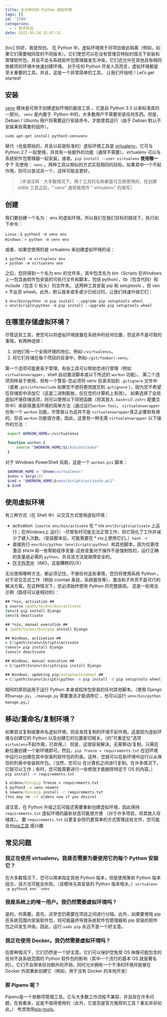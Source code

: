 ```yaml
---
title: 五分钟内的 Python 虚拟环境
tags: []
id: '1709'
categories:
  - - 技术杂谈
date: 2021-05-24 15:47:31
---
```


\[toc\] 你好，我是悦创。 在 Python 中，虚拟环境用于将项目彼此隔离（例如，如果它们需要相同库的不同版本）。它们使您可以在没有管理员特权的情况下安装和管理软件包，并且不会与系统软件包管理器发生冲突。它们还允许在其他具有相同依赖项的环境中快速创建环境。 对于任何 Python 开发人员而言，虚拟环境都是至关重要的工具。并且，这是一个非常简单的工具。 让我们开始吧！Let’s get started!

## 安装

[venv](https://docs.python.org/3/library/venv.html) 模块是可用于创建虚拟环境的最佳工具 ，它是自 Python 3.3 以来标准库的一部分。 `venv` 是内置于. Python 中的，大多数用户不需要安装任何东西。但是，Debian / Ubuntu 用户将需要运行安装命令，才能使其运行（由于 Debian 默认不安装某些需要的组件）。

```linux
sudo apt-get install python3-venvvenv
```

替代（也是原始的，并且以前是标准的）虚拟环境工具是 [virtualenv](https://virtualenv.pypa.io/)。它可与 Python 2.7 一起使用，并具有一些额外的功能（通常不需要）。virtualenv 可以与系统软件包管理器一起安装，或者。`pip install --user virtualenv` **使用哪一个？** 先使用： `venv` 。两种工具以相似的方式实现相同的目标。如果其中一个不起作用，则可以尝试另一个，这样可能会更好。

> （术语注释：大多数情况下，两个工具的名称都是可互换使用的，在创建 stdlib 工具之前，“ venv” 通常被用作 “ virtualenv” 的缩写）

## 创建

我们要创建一个名为： env 的虚拟环境，所以我们在我们目标的路径下，执行如下命令：

```linux
Linux：$ python3 -m venv env
Windows：> python -m venv env
```

或者，如果您使用的是 virtualenv 来创建虚拟环境的话：

```linux
$ python3 -m virtualenv env
> python -m virtualenv env
```

之后，您将得到一个名为 env 的文件夹，其中包含名为 bin（Scripts 在Windows 上—包含由软件包安装的可执行文件和脚本，包括 python），lib（包含代码）和 include（包含 C 标头）的文件夹。 这两种工具安装 pip 和 setuptools ，但 ven v 不出货 wheel。此外，默认版本或多或少已经过时。让我们快速升级它们：

```linux
$ env/bin/python -m pip install --upgrade pip setuptools wheel
> env\Scripts\python -m pip install --upgrade pip setuptools wheel
```

## 在哪里存储虚拟环境？

尽管这些工具，使您可以将虚拟环境放置在系统中的任何位置，但这并不是可取的事情。有两种选择：

1.  对他们有一个全局环境的地位，例如`~/virtualenvs`。
2.  将它们存储在每个项目的目录中，例如`~/git/foobar/.venv`。

第一个选项可能更易于管理，有些工具可以帮助您进行管理（例如`virtualenvwrapper`，shell 自动激活脚本或以下所述的 `workon` 功能）。 第二个选项同样易于使用，但有一个警告-您必须将 venv 目录添加到 `.gitignore` 文件中（或者`.git/info/exclude` 如果您不想将更改提交到`.gitignore` ），因为您不希望在存储库中添加它（这是二进制膨胀，仅在您的计算机上有效）。 如果选择了全局虚拟环境存储选项，则可以使用以下简短函数（将其放入`.bashrc`//`.zshrc` 配置文件中）来获得激活环境的简单方法（通过运行`workon foo`）。 `virtualenvwrapper` 也有一个 `workon` 功能，尽管我认为这并不是 `virtualenvwrapper`真正必要和有用的，但该 `workon` 功能很方便，因此，这里有一种无需 `virtualenvwrapper` 以下操作的方法 ：

```bash
 export WORKON_HOME=~/virtualenvs

 function workon {
     source "$WORKON_HOME/$1/bin/activate"
 }
```

对于 Windows PowerShell 风扇，这是一个 `workon.ps1` 脚本：

```bash
 $WORKON_HOME = "$home\virtualenvs"
 $venv = $args[0]
 $cmd = "$WORKON_HOME\$venv\Scripts\activate.ps1"
 & $cmd
```

## 使用虚拟环境

有三种方式（在 Shell 中）以交互方式使用虚拟环境：

*   activation（`source env/bin/activate` 在 \* nix `env\Scripts\activate` 上运行；在Windows上 运行）-尽管有时可能无法正常工作，但它简化了工作并减少了键入次数。（安装脚本后，可能需要在 \* nix上使用它们。）`hash -r`
*   直接执行 `env/bin/python`（`env\Scripts\python`）和其他脚本，因为仅更改激活 `$PATH` 和一些帮助程序变量-这些变量对于操作不是强制性的，运行正确的变量是必需的 `python`，并且该方法是故障安全的。
*   [在子外壳中](https://gist.github.com/datagrok/2199506)（IMO，这是糟糕的UX）

无论使用哪种方法，都必须记住，不做任何这些事情，您仍将使用系统 Python 。 对于非交互式工作（例如 crontab 条目，系统服务等），激活和子外壳不是可行的解决方案。在这种情况下，您必须始终使用 Python 的完整路径。 这是一些用法示例（路径可以是相对的）：

```cmd
## *nix, activation ##
$ source /path/to/env/bin/activate
(env)$ pip install Django
(env)$ deactivate

## *nix, manual execution ##
$ /path/to/env/bin/pip install Django

## Windows, activation ##
> C:\path\to\env\Scripts\activate
(venv)> pip install Django
(venv)> deactivate

## Windows, manual execution ##
> C:\path\to\env\Scripts\pip install Django

## Windows, updating pip/setuptools/wheel ##
> C:\path\to\env\Scripts\python -m pip install -U pip setuptools wheel
```

相同的原则适用于运行 Python 本身或程序包安装的任何其他脚本。（使用 Django 时`manage.py`，`./manage.py` 需要激活才能调用它 ，也可以运行 `venv/bin/python manage.py`。）

## 移动/重命名/复制环境？

如果尝试复制或重命名虚拟环境，则会发现复制的环境不起作用。这是因为虚拟环境与创建它的 Python 以及创建它的位置密切相关。（的“可重定位”选项`virtualenv`不起作用，已弃用。） 但是，这很容易解决。无需移动/复制，只需在新位置创建一个新环境即可。然后，`pip freeze > requirements.txt` 在旧环境中运行以创建在其中安装的软件包的列表。这样，您就可以在新环境中运行以从保存的列表中安装软件包。（当然，您可以 在计算机之间进行复制。在许多情况下，它就可以工作；有时，您可能需要进行一些修改才能删除特定于 OS 的内容。）`pip install -r requirements.txt`

```cmd
$ oldenv/bin/pip freeze > requirements.txt
$ python3 -m venv newenv
$ newenv/bin/pip install -r requirements.txt
(You may rm -rf oldenv now if you desire)
```

请注意，在 Python 升级之后可能还需要重新创建虚拟环境，因此保持`requirements.txt` 虚拟环境的最新状态可能很方便 （对于许多项目，将其放入存储库）。 要 `requirements.txt` 以更复杂但仍更简单的方式管理这些文件，您可能会对[pip工具](https://github.com/jazzband/pip-tools) 感兴趣

## 常见问题

### 我正在使用 virtualenv。我是否需要为要使用它的每个 Python 安装它？

在大多数情况下，您可以用来指定其他 Python 版本，但是使用某些 Python 版本组合，该方法可能会失败。（该模块与其安装的 Python 版本相关。）`virtualenv -p pythonX env``venv`

### 我是系统上的唯一用户。我仍然需要虚拟环境吗？

是的，你需要。首先，迟早您仍需要在项目之间进行分隔。此外，如果要使用 pip 在系统范围内安装软件包，则可能最终导致系统软件包管理器和 pip 安装的软件包之间发生冲突。因此，运行 `sudo pip` 永远不是一个好主意。

### 我正在使用 Docker。我仍然需要虚拟环境吗？

在那种情况下，它们仍然是一个好主意。它们可以保护您免受 OS 映像可能包含的任何不良系统范围的 Python 软件包的影响（其中一个流行的基本 OS 就是著名的）。它们不会带来任何额外的开销，同时允许拥有一个干净的环境并能够在 Docker 外部重新创建它（例如，用于没有 Docker 的本地开发）

### 那 Pipenv 呢？

Pipenv是一个依赖项管理工具。它与大多数工作流程不兼容，并且存在许多问题。在我看来，这是不值得使用的（此外，它是否是官方推荐的工具？事实并非如此。） 考虑改用[pip-tools](https://github.com/jazzband/pip-tools)。